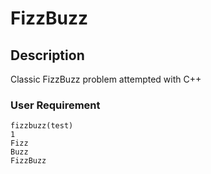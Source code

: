 # FizzBuzz
## Description
Classic FizzBuzz problem attempted with C++
### User Requirement
```int test[4] = {1, 3, 5, 15}
fizzbuzz(test)
1
Fizz
Buzz
FizzBuzz
```
